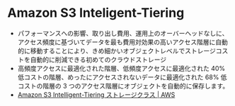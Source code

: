 # Amazon S3 Inteligent-Tiering
- パフォーマンスへの影響、取り出し費用、運用上のオーバーヘッドなしに、アクセス頻度に基づいてデータを最も費用対効果の高いアクセス階層に自動的に移動することにより、きめ細かいオブジェクトレベルでストレージコストを自動的に削減できる初めてのクラウドストレージ
- 高頻度アクセスに最適化された階層、低頻度アクセスに最適化された 40% 低コストの階層、めったにアクセスされないデータに最適化された 68% 低コストの階層の 3 つのアクセス階層にオブジェクトを自動的に保存します。
- [Amazon S3 Intelligent-Tiering ストレージクラス | AWS](https://aws.amazon.com/jp/s3/storage-classes/intelligent-tiering/)